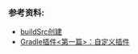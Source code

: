 

### 参考资料:
- [buildSrc创建](https://www.jianshu.com/p/4128314360f3)
- [Gradle插件<第一篇>：自定义插件](https://www.jianshu.com/p/90006d956369)
